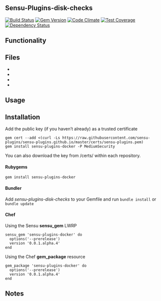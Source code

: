 ## Sensu-Plugins-disk-checks

[![Build Status](https://travis-ci.org/sensu-plugins/sensu-plugins-docker.svg?branch=master)][1]
[![Gem Version](https://badge.fury.io/rb/sensu-plugins-docker.svg)][2]
[![Code Climate](https://codeclimate.com/github/sensu-plugins/sensu-plugins-docker/badges/gpa.svg)][3]
[![Test Coverage](https://codeclimate.com/github/sensu-plugins/sensu-plugins-docker/badges/coverage.svg)][4]
[![Dependency Status](https://gemnasium.com/sensu-plugins/sensu-plugins-docker.svg)][5]

## Functionality

## Files
 *
 *
 *
 *

## Usage

## Installation

Add the public key (if you haven’t already) as a trusted certificate

```
gem cert --add <(curl -Ls https://raw.githubusercontent.com/sensu-plugins/sensu-plugins.github.io/master/certs/sensu-plugins.pem)
gem install sensu-plugins-docker -P MediumSecurity
```

You can also download the key from /certs/ within each repository.

#### Rubygems

`gem install sensu-plugins-docker`

#### Bundler

Add *sensu-plugins-disk-checks* to your Gemfile and run `bundle install` or `bundle update`

#### Chef

Using the Sensu **sensu_gem** LWRP
```
sensu_gem 'sensu-plugins-docker' do
  options('--prerelease')
  version '0.0.1.alpha.4'
end
```

Using the Chef **gem_package** resource
```
gem_package 'sensu-plugins-docker' do
  options('--prerelease')
  version '0.0.1.alpha.4'
end
```

## Notes

[1]:[https://travis-ci.org/sensu-plugins/sensu-plugins-docker]
[2]:[http://badge.fury.io/rb/sensu-plugins-docker]
[3]:[https://codeclimate.com/github/sensu-plugins/sensu-plugins-docker]
[4]:[https://codeclimate.com/github/sensu-plugins/sensu-plugins-docker]
[5]:[https://gemnasium.com/sensu-plugins/sensu-plugins-docker]
